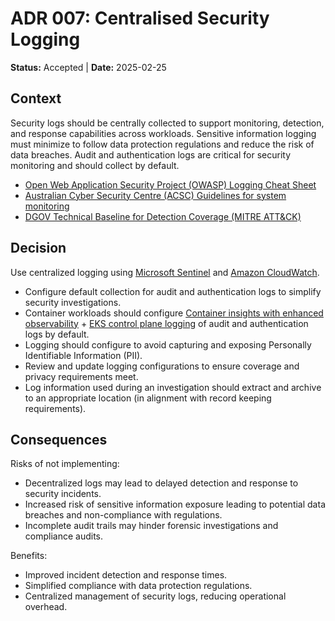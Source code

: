 # ADR 007: Centralised Security Logging

**Status:** Accepted | **Date:** 2025-02-25

## Context

Security logs should be centrally collected to support monitoring,
detection, and response capabilities across workloads. Sensitive
information logging must minimize to follow data protection regulations
and reduce the risk of data breaches. Audit and authentication logs are
critical for security monitoring and should collect by default.

- [Open Web Application Security Project (OWASP) Logging Cheat
  Sheet](https://cheatsheetseries.owasp.org/cheatsheets/Logging_Cheat_Sheet.html)
- [Australian Cyber Security Centre (ACSC) Guidelines for system
  monitoring](https://www.cyber.gov.au/resources-business-and-government/essential-cyber-security/ism/cyber-security-guidelines/guidelines-system-monitoring)
- [DGOV Technical Baseline for Detection Coverage (MITRE
  ATT&CK)](https://soc.cyber.wa.gov.au/baselines/data-sources/)

## Decision

Use centralized logging using [Microsoft
Sentinel](https://soc.cyber.wa.gov.au/onboarding/sentinel-guidance/) and
[Amazon
CloudWatch](https://docs.aws.amazon.com/AmazonCloudWatch/latest/monitoring/WhatIsCloudWatch.html).

- Configure default collection for audit and authentication logs to
  simplify security investigations.
- Container workloads should configure [Container insights with enhanced
  observability](https://docs.aws.amazon.com/AmazonCloudWatch/latest/monitoring/deploy-container-insights-EKS.html) +
  [EKS control plane
  logging](https://docs.aws.amazon.com/eks/latest/userguide/control-plane-logs.html)
  of audit and authentication logs by default.
- Logging should configure to avoid capturing and exposing Personally
  Identifiable Information (PII).
- Review and update logging configurations to ensure coverage and
  privacy requirements meet.
- Log information used during an investigation should extract and
  archive to an appropriate location (in alignment with record keeping
  requirements).

## Consequences

Risks of not implementing:

- Decentralized logs may lead to delayed detection and response to
  security incidents.
- Increased risk of sensitive information exposure leading to potential
  data breaches and non-compliance with regulations.
- Incomplete audit trails may hinder forensic investigations and
  compliance audits.

Benefits:

- Improved incident detection and response times.
- Simplified compliance with data protection regulations.
- Centralized management of security logs, reducing operational
  overhead.
